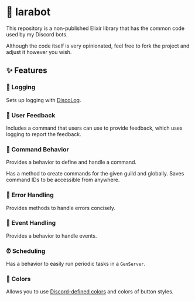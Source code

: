 # 🤖 larabot

This repository is a non-published Elixir library that has the common code used by my Discord bots.

Although the code itself is very opinionated, feel free to fork the project and adjust it however you wish.

## ✨ Features

### 📝 Logging

Sets up logging with [DiscoLog](https://github.com/mrdotb/disco-log).

### 📨 User Feedback

Includes a command that users can use to provide feedback, which uses logging to report the feedback.

### 🏃 Command Behavior

Provides a behavior to define and handle a command.

Has a method to create commands for the given guild and globally. Saves command IDs to be accessible from anywhere.

### 🚨 Error Handling

Provides methods to handle errors concisely.

### 📡 Event Handling

Provides a behavior to handle events.

### ⏰ Scheduling

Has a behavior to easily run periodic tasks in a `GenServer`.

### 🎨 Colors

Allows you to use [Discord-defined colors](https://my.corebook.io/1zObrQ89Q4wHhgFCfYIUhMUvmNf4XjxO/04-color-gradients/colors) and colors of button styles.
